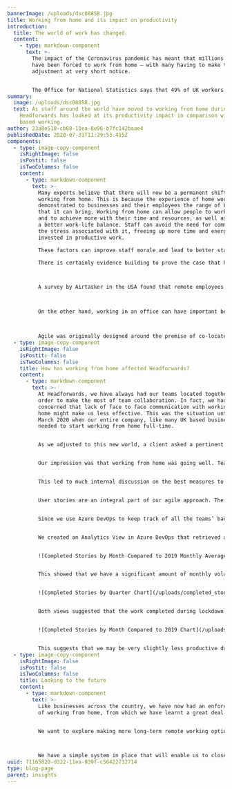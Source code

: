 ```yaml
---
bannerImage: /uploads/dsc08858.jpg
title: Working from home and its impact on productivity
introduction:
  title: The world of work has changed
  content:
    - type: markdown-component
      text: >-
        The impact of the Coronavirus pandemic has meant that millions of people
        have been forced to work from home – with many having to make this
        adjustment at very short notice.  


        The Office for National Statistics says that 49% of UK workers reported working from home at some point in the seven days to 14 June 2020. The fact that so many people have now had this experience is likely to lead to a major change in working practices in the future.
summary:
  image: /uploads/dsc08858.jpg
  text: As staff around the world have moved to working from home during lockdown,
    Headforwards has looked at its productivity impact in comparison with office
    based working.
author: 23a8e510-cb68-11ea-8e96-b7fc142baae4
publishedDate: 2020-07-31T11:29:53.415Z
components:
  - type: image-copy-component
    isRightImage: false
    isPostit: false
    isTwoColumns: false
    content:
      - type: markdown-component
        text: >-
          Many experts believe that there will now be a permanent shift to more
          working from home. This is because the experience of home working has
          demonstrated to businesses and their employees the range of benefits
          that it can bring. Working from home can allow people to work smarter
          and to achieve more with their time and resources, as well as achieve
          a better work-life balance. Staff can avoid the need for commuting and
          the stress associated with it, freeing up more time and energy to be
          invested in productive work. 

          These factors can improve staff morale and lead to better staff retention and loyalty.

          There is certainly evidence building to prove the case that home working can enhance productivity.



          A survey by Airtasker in the USA found that remote employees work more. On average, remote employees worked 1.4 more days every month, or almost 17 more days every year, than those who worked in an office. Meanwhile, research by Jabra in June 2020 has indicated that a majority of people working from home during the pandemic felt that they were more productive as a result.



          On the other hand, working in an office can have important benefits too. The value of face to face communications and a sense of personal connection is enormous and this can be an important contributor to staff motivation. Simple things such as shared whiteboards can be surprisingly helpful. There is also the ‘buzz’ of the office, which is impossible to replicate in a virtual environment. Even random chats at the watercooler can spark ideas and identify new opportunities or solutions.



          Agile was originally designed around the premise of co-located teams and so it is quite a change for an Agile company to experience working in a completely different way.
  - type: image-copy-component
    isRightImage: false
    isPostit: false
    isTwoColumns: false
    title: How has working from home affected Headforwards?
    content:
      - type: markdown-component
        text: >-
          At Headforwards, we have always had our teams located together, in
          order to make the most of team collaboration. In fact, we had been
          concerned that lack of face to face communication with working from
          home might make us less effective. This was the situation until 23rd
          March 2020 when our entire company, like many UK based businesses,
          needed to start working from home full-time. 


          As we adjusted to this new world, a client asked a pertinent question: ‘Has working from home impacted our productivity?’


          Our impression was that working from home was going well. Teams had adapted to the new working practices, communication was very good, and our feeling was that we were delivering at least as much as before lockdown. After all, we were used to working remotely with our clients, so this was just an extension of that practice. But could we prove it? Could we use the data we have to measure our productivity and use that as an ongoing indicator of our performance?


          This led to much internal discussion on the best measures to use. We wanted something easy to capture and also easy to explain to anyone who looked at the reports but also indicative of the value we were delivering. We ultimately settled on simply measuring the number of user stories the teams delivered over time.


          User stories are an integral part of our agile approach. The purpose of them is to encourage the team to focus on the value of the requirement. They are expressed from the point of view of the user and explain the reason for the functionality and the benefit it will bring. Our teams are used to focusing on delivering the most valuable stories first, so we were comfortable that using the number of stories completed was a good proxy for measuring productivity.


          Since we use Azure DevOps to keep track of all the teams’ backlogs, we had a few reporting options available to us. We decided to build reports using Microsoft’s Power BI platform which had good integrations with Azure DevOps and enabled us to easily extend our reporting to pull in additional datasets and make the reports available to people who do not use Azure DevOps often.


          We created an Analytics View in Azure DevOps that retrieved a historical summary of all our teams work since the start of 2019. This let us see every change to a story’s status over time and was the basis of our historical reporting. Using Power BI measures, we calculated the average number of stories that we completed each month during 2019 and used this as a comparison with 2020 data.


          ![Completed Stories by Month Compared to 2019 Monthly Average Chart](/uploads/completed_stories_by_month_compared_2019_monthly_average_chart.png "Completed Stories by Month Compared to 2019 Monthly Average Chart")


          This showed that we have a significant amount of monthly volatility with the number of stories that the teams completed each month. Looking at the data from the start of 2019 there does not appear to be a clear yearly trend, although January and August do appear to be lower than other months. We also compared the number of stories completed by quarter rather than by month. This showed similar volatility, but trends were less obvious.


          ![Completed Stories by Quarter Chart](/uploads/completed_stories_by_quarter_chart.png "Completed Stories by Quarter Chart")


          Both views suggested that the work completed during lockdown was within our expected levels of volatility. After a surprisingly strong March, our delivery levels settled to a similar level to 2019. This indicated that the lockdown had not negatively impacted our delivery productivity. While we were building high level reporting, we compared our 2020 data to the equivalent month in 2019 to see if that highlighted any areas for concern.


          ![Completed Stories by Month Compared to 2019 Chart](/uploads/completed_stories_by_month_compared_2019_chart.png "Completed Stories by Month Compared to 2019 Chart")


          This suggests that we may be very slightly less productive during Q2 than we were during Q2 2019. However, the difference is very small and during Q1 we delivered noticeably more than Q1 2019. It is not uncommon for teams to have a slight dip in their output after periods of higher than normal delivery, so this was not a concern for us. In summary, using Power BI and data already within our backlog management system, we quickly created a report that gave us confidence that the very different working arrangements during Q2 2020 have not had a significant impact on our delivery.
  - type: image-copy-component
    isRightImage: false
    isPostit: false
    isTwoColumns: false
    title: Looking to the future
    content:
      - type: markdown-component
        text: >-
          Like businesses across the country, we have now had an enforced ‘test’
          of working from home, from which we have learnt a great deal.  


          We want to explore making more long-term remote working options available to staff in future but without losing the collaborative benefits of office working. It may be that the ideal solution is a mix of working environments, building on the respective benefits of both.



          We have a simple system in place that will enable us to closely monitor our productivity into the future – wherever our teams are located.
uuid: 71165820-d322-11ea-939f-c56422732714
type: blog-page
parent: insights
---
```

